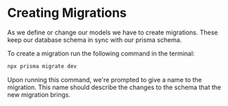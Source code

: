 # Creating Migrations

As we define or change our models we have to create migrations. These keep our database schema in sync with our prisma schema.

To create a migration run the following command in the terminal:

```bash
npx prisma migrate dev
```

Upon running this command, we're prompted to give a name to the migration. This name should describe the changes to the schema that the new migration brings.